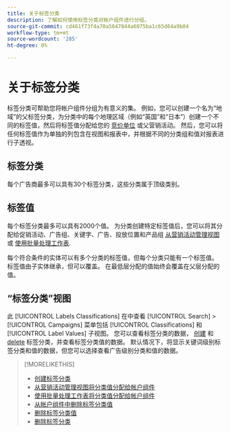 ```yaml
---
title: 关于标签分类
description: 了解如何使用标签分类对帐户组件进行分组。
source-git-commit: cd461f73f4a70a5647844a6075ba1c65d64a9b04
workflow-type: tm+mt
source-wordcount: '285'
ht-degree: 0%

---
```


# 关于标签分类

标签分类可帮助您将帐户组件分组为有意义的集。 例如，您可以创建一个名为“地域”的父标签分类，为分类中的每个地理区域（例如“英国”和“日本”）创建一个不同的标签值，然后将标签值分配给您的 [竞价单位](/help/search-social-commerce/glossary.md#a-b) 或父营销活动。 然后，您可以将任何标签值作为单独的列包含在视图和报表中，并根据不同的分类组和值对报表进行子透视。

## 标签分类

每个广告商最多可以具有30个标签分类，这些分类属于顶级类别。

## 标签值

每个标签分类最多可以具有2000个值。 为分类创建特定标签值后，您可以将其分配给促销活动、广告组、关键字、广告、投放位置和产品组 [从营销活动管理视图](classification-values-assign-campaign-management.md) 或 [使用批量处理工作表](classification-values-assign-bulksheets.md).

每个符合条件的实体可以有多个分类的标签值，但每个分类只能有一个标签值。 标签值由子实体继承，但可以覆盖。 在最低层分配的值始终会覆盖在父层分配的值。

## “标签分类”视图

此 [!UICONTROL Labels Classifications] 在中查看 [!UICONTROL Search] > [!UICONTROL Campaigns] 菜单包括 [!UICONTROL Classifications] 和 [!UICONTROL Label Values] 子视图。 您可以查看标签分类的数据， [创建](classification-create.md) 和 [delete](classification-delete.md) 标签分类，并查看标签分类值的数据。 默认情况下，将显示关键词级别标签分类和值的数据，但您可以选择查看广告级别分类和值的数据。

>[!MORELIKETHIS]
>
>* [创建标签分类](classification-create.md)
>* [从营销活动管理视图将分类值分配给帐户组件](classification-values-assign-campaign-management.md)
>* [使用批量处理工作表将分类值分配给帐户组件](classification-values-assign-bulksheets.md)
>* [从帐户组件中删除标签分类值](classification-values-remove.md)
>* [删除标签分类值](classification-values-delete.md)
>* [删除标签分类](classification-delete.md)

